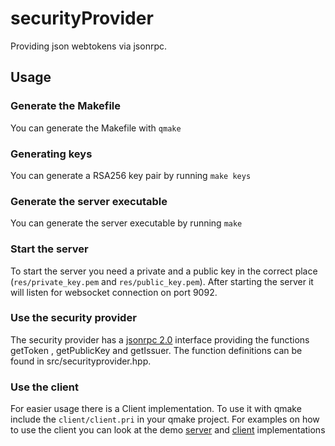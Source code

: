 # securityProvider
Providing json webtokens via jsonrpc.

## Usage
### Generate the Makefile
You can generate the Makefile with `qmake`
### Generating keys
You can generate a RSA256 key pair by running `make keys`
### Generate the server executable
You can generate the server executable by running `make`
### Start the server
To start the server you need a private and a public key in the correct place (`res/private_key.pem` and `res/public_key.pem`). After starting the server it will listen for websocket connection on port 9092.
### Use the security provider
The security provider has a [jsonrpc 2.0](https://www.jsonrpc.org/specification) interface providing the functions getToken , getPublicKey and getIssuer.
The function definitions can be found in src/securityprovider.hpp.
### Use the client
For easier usage there is a Client implementation. To use it with qmake include the `client/client.pri` in your qmake project. For examples on how to use the client you can look at the demo [server](https://github.com/Zebreus/security-provider-server) and [client](https://github.com/Zebreus/security-provider-user) implementations
